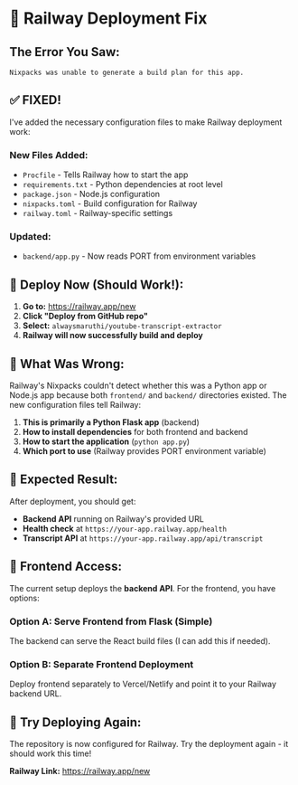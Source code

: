 # 🚂 Railway Deployment Fix

## The Error You Saw:
```
Nixpacks was unable to generate a build plan for this app.
```

## ✅ FIXED! 

I've added the necessary configuration files to make Railway deployment work:

### **New Files Added:**
- `Procfile` - Tells Railway how to start the app
- `requirements.txt` - Python dependencies at root level
- `package.json` - Node.js configuration  
- `nixpacks.toml` - Build configuration for Railway
- `railway.toml` - Railway-specific settings

### **Updated:**
- `backend/app.py` - Now reads PORT from environment variables

## 🚀 **Deploy Now (Should Work!):**

1. **Go to:** https://railway.app/new
2. **Click "Deploy from GitHub repo"**
3. **Select:** `alwaysmaruthi/youtube-transcript-extractor`
4. **Railway will now successfully build and deploy**

## 🔧 **What Was Wrong:**
Railway's Nixpacks couldn't detect whether this was a Python app or Node.js app because both `frontend/` and `backend/` directories existed. The new configuration files tell Railway:

1. **This is primarily a Python Flask app** (backend)
2. **How to install dependencies** for both frontend and backend
3. **How to start the application** (`python app.py`)
4. **Which port to use** (Railway provides PORT environment variable)

## 🎯 **Expected Result:**
After deployment, you should get:
- **Backend API** running on Railway's provided URL
- **Health check** at `https://your-app.railway.app/health`
- **Transcript API** at `https://your-app.railway.app/api/transcript`

## 📱 **Frontend Access:**
The current setup deploys the **backend API**. For the frontend, you have options:

### **Option A: Serve Frontend from Flask (Simple)**
The backend can serve the React build files (I can add this if needed).

### **Option B: Separate Frontend Deployment**
Deploy frontend separately to Vercel/Netlify and point it to your Railway backend URL.

## 🔄 **Try Deploying Again:**
The repository is now configured for Railway. Try the deployment again - it should work this time!

**Railway Link:** https://railway.app/new
